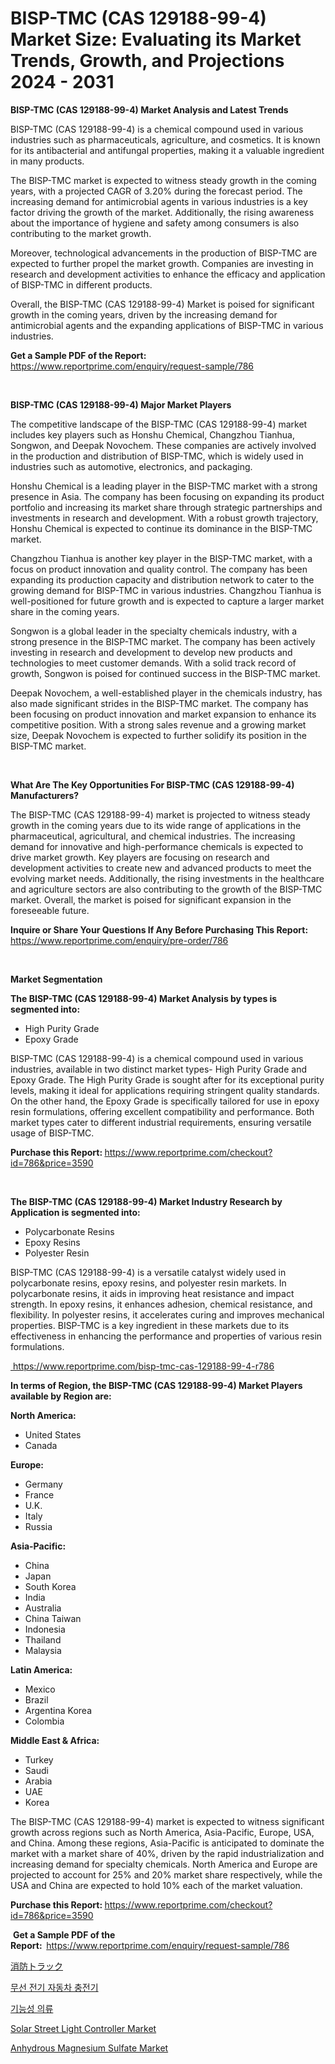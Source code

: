 <p><h1>BISP-TMC (CAS 129188-99-4) Market Size: Evaluating its Market Trends, Growth, and Projections 2024 - 2031</h1></p><p><strong>BISP-TMC (CAS 129188-99-4) Market Analysis and Latest Trends</strong></p>
<p><p>BISP-TMC (CAS 129188-99-4) is a chemical compound used in various industries such as pharmaceuticals, agriculture, and cosmetics. It is known for its antibacterial and antifungal properties, making it a valuable ingredient in many products.</p><p>The BISP-TMC market is expected to witness steady growth in the coming years, with a projected CAGR of 3.20% during the forecast period. The increasing demand for antimicrobial agents in various industries is a key factor driving the growth of the market. Additionally, the rising awareness about the importance of hygiene and safety among consumers is also contributing to the market growth.</p><p>Moreover, technological advancements in the production of BISP-TMC are expected to further propel the market growth. Companies are investing in research and development activities to enhance the efficacy and application of BISP-TMC in different products.</p><p>Overall, the BISP-TMC (CAS 129188-99-4) Market is poised for significant growth in the coming years, driven by the increasing demand for antimicrobial agents and the expanding applications of BISP-TMC in various industries.</p></p>
<p><strong>Get a Sample PDF of the Report:&nbsp;</strong> <a href="https://www.reportprime.com/enquiry/request-sample/786">https://www.reportprime.com/enquiry/request-sample/786</a></p>
<p>&nbsp;</p>
<p><strong>BISP-TMC (CAS 129188-99-4) Major Market Players</strong></p>
<p><p>The competitive landscape of the BISP-TMC (CAS 129188-99-4) market includes key players such as Honshu Chemical, Changzhou Tianhua, Songwon, and Deepak Novochem. These companies are actively involved in the production and distribution of BISP-TMC, which is widely used in industries such as automotive, electronics, and packaging.</p><p>Honshu Chemical is a leading player in the BISP-TMC market with a strong presence in Asia. The company has been focusing on expanding its product portfolio and increasing its market share through strategic partnerships and investments in research and development. With a robust growth trajectory, Honshu Chemical is expected to continue its dominance in the BISP-TMC market.</p><p>Changzhou Tianhua is another key player in the BISP-TMC market, with a focus on product innovation and quality control. The company has been expanding its production capacity and distribution network to cater to the growing demand for BISP-TMC in various industries. Changzhou Tianhua is well-positioned for future growth and is expected to capture a larger market share in the coming years.</p><p>Songwon is a global leader in the specialty chemicals industry, with a strong presence in the BISP-TMC market. The company has been actively investing in research and development to develop new products and technologies to meet customer demands. With a solid track record of growth, Songwon is poised for continued success in the BISP-TMC market.</p><p>Deepak Novochem, a well-established player in the chemicals industry, has also made significant strides in the BISP-TMC market. The company has been focusing on product innovation and market expansion to enhance its competitive position. With a strong sales revenue and a growing market size, Deepak Novochem is expected to further solidify its position in the BISP-TMC market.</p></p>
<p>&nbsp;</p>
<p><strong>What Are The Key Opportunities For BISP-TMC (CAS 129188-99-4) Manufacturers?</strong></p>
<p><p>The BISP-TMC (CAS 129188-99-4) market is projected to witness steady growth in the coming years due to its wide range of applications in the pharmaceutical, agricultural, and chemical industries. The increasing demand for innovative and high-performance chemicals is expected to drive market growth. Key players are focusing on research and development activities to create new and advanced products to meet the evolving market needs. Additionally, the rising investments in the healthcare and agriculture sectors are also contributing to the growth of the BISP-TMC market. Overall, the market is poised for significant expansion in the foreseeable future.</p></p>
<p><strong>Inquire or Share Your Questions If Any Before Purchasing This Report:</strong> <a href="https://www.reportprime.com/enquiry/pre-order/786">https://www.reportprime.com/enquiry/pre-order/786</a></p>
<p>&nbsp;</p>
<p><strong>Market Segmentation</strong></p>
<p><strong>The BISP-TMC (CAS 129188-99-4) Market Analysis by types is segmented into:</strong></p>
<p><ul><li>High Purity Grade</li><li>Epoxy Grade</li></ul></p>
<p><p>BISP-TMC (CAS 129188-99-4) is a chemical compound used in various industries, available in two distinct market types- High Purity Grade and Epoxy Grade. The High Purity Grade is sought after for its exceptional purity levels, making it ideal for applications requiring stringent quality standards. On the other hand, the Epoxy Grade is specifically tailored for use in epoxy resin formulations, offering excellent compatibility and performance. Both market types cater to different industrial requirements, ensuring versatile usage of BISP-TMC.</p></p>
<p><strong>Purchase this Report:&nbsp;</strong><a href="https://www.reportprime.com/checkout?id=786&price=3590">https://www.reportprime.com/checkout?id=786&price=3590</a></p>
<p>&nbsp;</p>
<p><strong>The BISP-TMC (CAS 129188-99-4) Market Industry Research by Application is segmented into:</strong></p>
<p><ul><li>Polycarbonate Resins</li><li>Epoxy Resins</li><li>Polyester Resin</li></ul></p>
<p><p>BISP-TMC (CAS 129188-99-4) is a versatile catalyst widely used in polycarbonate resins, epoxy resins, and polyester resin markets. In polycarbonate resins, it aids in improving heat resistance and impact strength. In epoxy resins, it enhances adhesion, chemical resistance, and flexibility. In polyester resins, it accelerates curing and improves mechanical properties. BISP-TMC is a key ingredient in these markets due to its effectiveness in enhancing the performance and properties of various resin formulations.</p></p>
<p><a href="https://www.reportprime.com/bisp-tmc-cas-129188-99-4-r786">&nbsp;https://www.reportprime.com/bisp-tmc-cas-129188-99-4-r786</a></p>
<p><strong>In terms of Region, the BISP-TMC (CAS 129188-99-4) Market Players available by Region are:</strong></p>
<p>
    <p> <strong> North America: </strong>
        <ul>
            <li>United States</li>
            <li>Canada</li>
        </ul>
        </p> 
    <p> <strong> Europe: </strong>
        <ul>
            <li>Germany</li>
            <li>France</li>
            <li>U.K.</li>
            <li>Italy</li>
            <li>Russia</li>
        </ul>
        </p> 
    <p> <strong> Asia-Pacific: </strong>
        <ul>
            <li>China</li>
            <li>Japan</li>
            <li>South Korea</li>
            <li>India</li>
            <li>Australia</li>
            <li>China Taiwan</li>
            <li>Indonesia</li>
            <li>Thailand</li>
            <li>Malaysia</li>
        </ul>
        </p> 
    <p> <strong> Latin America: </strong>
        <ul>
            <li>Mexico</li>
            <li>Brazil</li>
            <li>Argentina Korea</li>
            <li>Colombia</li>
        </ul>
        </p> 
    <p> <strong> Middle East & Africa: </strong>
        <ul>
            <li>Turkey</li>
            <li>Saudi</li>
            <li>Arabia</li>
            <li>UAE</li>
            <li>Korea</li>
        </ul>
    </p>
    </p>
<p><p>The BISP-TMC (CAS 129188-99-4) market is expected to witness significant growth across regions such as North America, Asia-Pacific, Europe, USA, and China. Among these regions, Asia-Pacific is anticipated to dominate the market with a market share of 40%, driven by the rapid industrialization and increasing demand for specialty chemicals. North America and Europe are projected to account for 25% and 20% market share respectively, while the USA and China are expected to hold 10% each of the market valuation.</p></p>
<p><strong>Purchase this Report: </strong><a href="https://www.reportprime.com/checkout?id=786&price=3590">https://www.reportprime.com/checkout?id=786&price=3590</a></p>
<p>&nbsp;<strong>Get a Sample PDF of the Report:&nbsp;&nbsp;</strong><a href="https://www.reportprime.com/enquiry/request-sample/786">https://www.reportprime.com/enquiry/request-sample/786</a></p>
<p><strong></strong></p>
<p><p><a href="https://medium.com/@ferandochandler2024/%E6%B6%88%E9%98%B2%E8%BB%8A%E5%B8%82%E5%A0%B4%E3%81%AE%E8%A6%8F%E6%A8%A1-%E3%82%B7%E3%82%A7%E3%82%A2-%E3%83%88%E3%83%AC%E3%83%B3%E3%83%89%E5%88%86%E6%9E%90%E3%83%AC%E3%83%9D%E3%83%BC%E3%83%88-%E8%A3%BD%E5%93%81%E5%88%A5-%E5%BE%93%E6%9D%A5%E3%81%AE%E6%B6%88%E9%98%B2%E8%BB%8A-%E6%98%87%E9%99%8D%E5%BC%8F%E6%B6%88%E9%98%B2%E8%BB%8A-%E7%89%B9%E6%AE%8A%E6%B6%88%E9%98%B2%E8%BB%8A-%E3%82%BB%E3%82%B0%E3%83%A1%E3%83%B3%E3%83%88%E5%88%A5%E4%BA%88%E6%B8%AC-2024%E5%B9%B4-2031%E5%B9%B4-4867a4f7dd93">消防トラック</a></p><p><a href="https://medium.com/@janitaharani_67116/2024%EB%85%84%EB%B6%80%ED%84%B0-2031%EB%85%84%EA%B9%8C%EC%A7%80-%EC%98%88%EC%83%81%EB%90%98%EB%8A%94-%EC%A7%80%EC%97%AD%EB%B3%84-%EC%A0%84%EB%A7%9D-%EA%B2%BD%EC%9F%81-%EC%A0%84%EB%9E%B5%EC%97%90-%EB%94%B0%EB%A5%B8-%EA%B8%80%EB%A1%9C%EB%B2%8C-%EB%AC%B4%EC%84%A0-%EC%A0%84%EA%B8%B0-%EC%9E%90%EB%8F%99%EC%B0%A8-%EC%B6%A9%EC%A0%84%EA%B8%B0-%EC%8B%9C%EC%9E%A5-%EA%B7%9C%EB%AA%A8-%EB%B0%8F-%EC%8B%9C%EC%9E%A5-%EB%8F%99%ED%96%A5-%EB%B6%84%EC%84%9D-b532bdb9aa3c">무선 전기 자동차 충전기</a></p><p><a href="https://medium.com/@janitaharani_67116/%EA%B8%B0%EB%8A%A5%EC%84%B1-%EC%9D%98%EB%A5%98-%EC%8B%9C%EC%9E%A5-%EA%B7%9C%EB%AA%A8%EB%8A%94-%EC%97%B0%ED%8F%89%EA%B7%A0-%EC%84%B1%EC%9E%A5%EB%A5%A0%EC%9D%B8-4-6-%EB%A1%9C-%EC%84%B1%EC%9E%A5%ED%95%98%EA%B3%A0-%EC%9E%88%EC%9C%BC%EB%A9%B0-%EC%9D%B4-%EB%B3%B4%EA%B3%A0%EC%84%9C%EB%8A%94-%EC%9C%A0%ED%98%95-%EC%9D%91%EC%9A%A9-%EC%84%B1%EC%9E%A5-%EB%B0%8F-%EC%98%88%EC%B8%A1-%EB%B6%84%EC%84%9D%EC%9D%84-%EB%8B%A4%EB%A3%B9%EB%8B%88%EB%8B%A4-2024%EB%85%84-2031%EB%85%84%EA%B9%8C%EC%A7%80-1da4b937cd62">기능성 의류</a></p><p><a href="https://www.linkedin.com/pulse/exploring-solar-street-light-controller-market-dynamics-global-ztcve">Solar Street Light Controller Market</a></p><p><a href="https://github.com/RickHolmes3/Market-Research-Report-List-5/blob/main/anhydrous-magnesium-sulfate-market.md">Anhydrous Magnesium Sulfate Market</a></p></p>